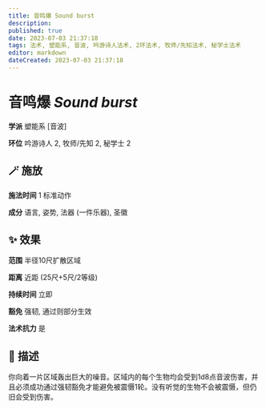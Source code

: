 ```yaml
---
title: 音鸣爆 Sound burst
description: 
published: true
date: 2023-07-03 21:37:18
tags: 法术, 塑能系, 音波, 吟游诗人法术, 2环法术, 牧师/先知法术, 秘学士法术
editor: markdown
dateCreated: 2023-07-03 21:37:18
---
```


# **音鸣爆** *Sound burst*

**学派** 塑能系 \[音波\] 

**环位** 吟游诗人 2, 牧师/先知 2, 秘学士 2

## 🪄 施放

**施法时间** 1 标准动作

**成分** 语言, 姿势, 法器 (一件乐器), 圣徽

## ✨ 效果  

**范围** 半径10尺扩散区域

**距离** 近距 (25尺+5尺/2等级)  

**持续时间** 立即 

**豁免** 强韧, 通过则部分生效

**法术抗力** 是

## 📖 描述

你向着一片区域轰出巨大的噪音。区域内的每个生物均会受到1d8点音波伤害，并且必须成功通过强韧豁免才能避免被震慑1轮。没有听觉的生物不会被震慑，但仍旧会受到伤害。
    